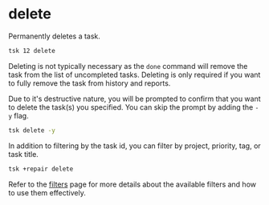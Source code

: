 # delete

Permanently deletes a task.

```bash
tsk 12 delete
```

Deleting is not typically necessary as the `done` command will remove the task
from the list of uncompleted tasks. Deleting is only required if you want to
fully remove the task from history and reports.

Due to it's destructive nature, you will be prompted to confirm that you want to
delete the task(s) you specified. You can skip the prompt by adding the `-y`
flag.

```bash
tsk delete -y
```

In addition to filtering by the task id, you can filter by project, priority,
tag, or task title.


```bash
tsk +repair delete
```

Refer to the [filters](../filters.md) page for more details about the available
filters and how to use them effectively.
